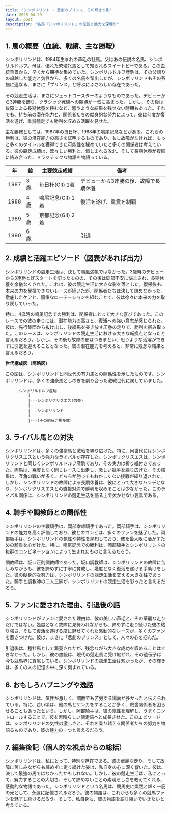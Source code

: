 ```yaml
---
title: "シンボリリンド - 悲劇のプリンス、その輝きと影"
date: 2025-04-29
layout: post
description: "名馬『シンボリリンド』の伝説と魅力を深堀り"
---
```


## 1. 馬の概要（血統、戦績、主な勝鞍）

シンボリリンドは、1984年生まれの芦毛の牡馬。父はあの伝説の名馬、シンボリルドルフ。母は、優れた繁殖牝馬として知られるスイートピーである。この血統背景から、早くから期待を集めていた。シンボリルドルフ産駒は、その父譲りの卓越した能力と気性から、多くの名馬を輩出したが、シンボリリンドもその系譜に連なる、まさに「プリンス」と呼ぶにふさわしい存在であった。

その競走生活は、まさにジェットコースターのようなものであった。デビューから3連勝を飾り、クラシック戦線への期待が一気に高まった。しかし、その後は故障による長期休養を挟むなど、思うような結果を残せない時期もあった。それでも、持ち前の潜在能力と、関係者たちの献身的な努力によって、彼は何度か復活を遂げ、重賞競走でも勝利を収める活躍を見せた。

主な勝鞍としては、1987年の毎日杯、1988年の鳴尾記念などがある。これらの勝利は、彼の潜在能力の高さを証明するものであり、もし故障がなければ、もっと多くのタイトルを獲得できた可能性を秘めていたと多くの関係者は考えている。彼の競走成績は、華々しい勝利と、惜しまれる敗北、そして長期休養が複雑に絡み合った、ドラマチックな物語を物語っている。

| 年 | 齢 | 主要競走成績 | 備考 |
|---|---|---|---|
| 1987 | 3歳 | 毎日杯(GII) 1着 | デビューから3連勝の後、故障で長期休養 |
| 1988 | 4歳 | 鳴尾記念(GII) 1着 | 復活を遂げ、重賞を制覇 |
| 1989 | 5歳 | 京都記念(GII) 2着 |  |
| 1990 | 6歳 |  |  引退 |


## 2. 成績と活躍エピソード（図表があれば出力）

シンボリリンドの競走生活は、決して順風満帆ではなかった。3歳時のデビューから3連勝と好スタートを切ったものの、その後は脚部不安に悩まされ、長期休養を余儀なくされた。これは、彼の競走生活に大きな影を落とした。復帰後も、本来の力を発揮できないレースが続いたが、関係者たちは決して諦めなかった。徹底したケアと、慎重なローテーションを組むことで、彼は徐々に本来の力を取り戻していった。

特に、4歳時の鳴尾記念での勝利は、関係者にとって大きな喜びであった。このレースでの彼の走りには、潜在能力の高さと、復活への強い意志が感じられた。彼は、先行集団から抜け出し、後続馬を突き放す圧巻の走りで、勝利を掴み取った。このレースは、シンボリリンドの競走生活における大きな転換点となったと言えるだろう。しかし、その後も故障の影はつきまとい、思うような活躍ができずに引退を迎えることとなった。彼の潜在能力を考えると、非常に残念な結果と言えるだろう。

**世代構成図（簡略図）**

この図は、シンボリリンドと同世代の有力馬との関係性を示したものです。シンボリリンドは、多くの強豪馬としのぎを削り合った激戦世代に属していました。


```
      シンボリルドルフ産駒
          |
          |---シンボリクリスエス(強豪)
          |
          |---シンボリリンド
          |
          |---(その他有力馬多数)
```


## 3. ライバル馬との対決

シンボリリンドは、多くの強豪馬と激戦を繰り広げた。特に、同世代にはシンボリクリスエスという強力なライバルが存在した。シンボリクリスエスは、シンボリリンドと同じくシンボリルドルフ産駒であり、その実力は折り紙付きであった。両馬は、幾度となく同じレースに出走し、激しい競争を繰り広げた。その結果は、互角の戦いが多く、どちらが勝ってもおかしくない接戦が繰り返された。しかし、シンボリリンドの故障による長期休養は、彼にとって大きなハンデとなり、シンボリクリスエスとの直接対決で勝利を収めることは少なかった。このライバル関係は、シンボリリンドの競走生活を語る上で欠かせない要素である。


## 4. 騎手や調教師との関係性

シンボリリンドの主戦騎手は、岡部幸雄騎手であった。岡部騎手は、シンボリリンドの能力を高く評価しており、彼とのコンビは、多くのファンを魅了した。岡部騎手は、シンボリリンドの気性や特性を熟知しており、彼を最大限に活かすための騎乗を心がけた。特に、鳴尾記念での勝利は、岡部騎手とシンボリリンドの抜群のコンビネーションによって生まれたものと言えるだろう。

調教師は、坂口正則調教師であった。坂口調教師は、シンボリリンドの故障に苦しみながらも、彼を諦めずに丁寧に育成し、幾度となく復活を遂げる手助けをした。彼の献身的な努力は、シンボリリンドの競走生活を支える大きな柱であった。騎手と調教師の二人三脚が、シンボリリンドの競走生活を彩ったと言えるだろう。


## 5. ファンに愛された理由、引退後の話

シンボリリンドがファンに愛された理由は、彼の美しい芦毛と、その華麗な走りだけではない。幾度となく故障に見舞われながらも、諦めずに走り続けた彼の粘り強さ、そして復活を遂げる度に魅せてくれた感動的なレースが、多くのファンを惹きつけた。彼は、まさに「悲劇のプリンス」として、人々の心を掴んだ。

引退後は、種牡馬として繋養されたが、残念ながら大きな成功を収めることはできなかった。しかし、彼の血統は、現代の競走馬に受け継がれ、その遺伝子は今も競馬界に貢献している。シンボリリンドの競走生活は短かったが、その輝きは、多くの人の記憶の中に深く刻まれている。


## 6. おもしろハプニングや逸話

シンボリリンドは、気性が激しく、調教でも苦労する場面が多かったと伝えられている。特に、若い頃は、他の馬とケンカをすることが多く、厩舎関係者を困らせることもあったという。しかし、岡部騎手は、彼の気性を理解し、うまくコントロールすることで、彼を素晴らしい競走馬へと成長させた。このエピソードは、シンボリリンドの気性の激しさと、それを乗り越える関係者たちの努力を物語るものであり、彼の魅力の一つと言えるだろう。


## 7. 編集後記（個人的な視点からの総括）

シンボリリンドは、私にとって、特別な存在である。彼の華麗な走り、そして故障に苦しみながらも諦めずに走り続けた姿は、私自身の心に深く響いた。彼は、決して最強の馬ではなかったかもしれない。しかし、彼の競走生活は、私にとって、努力することの大切さ、そして諦めないことの素晴らしさを教えてくれる、感動的な物語であった。シンボリリンドという名馬は、競馬史に燦然と輝く一筋の光として、永遠に記憶されるだろう。彼の物語は、これからも多くの競馬ファンを魅了し続けるだろう。そして、私自身も、彼の物語を語り継いでいきたいと考えている。
